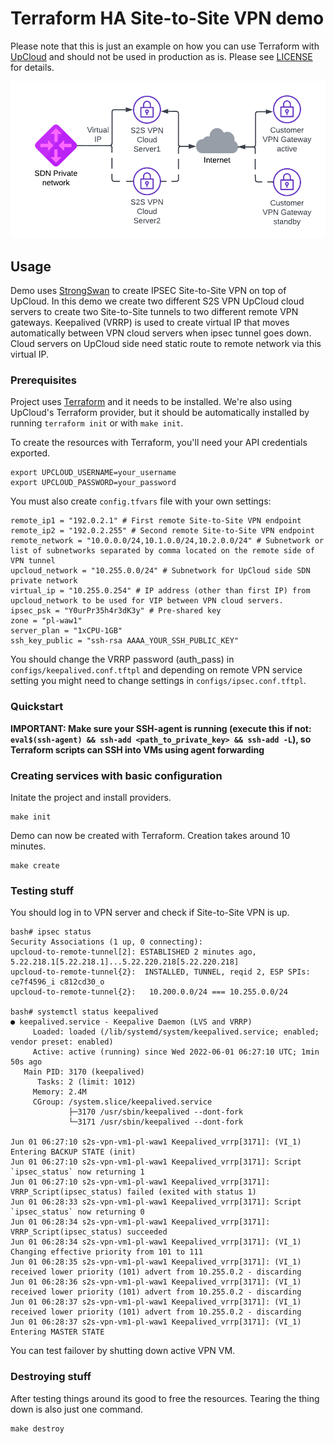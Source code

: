 # Terraform HA Site-to-Site VPN demo

Please note that this is just an example on how you can use Terraform with [UpCloud](https://upcloud.com/) and 
should not be used in production as is. Please see [LICENSE](LICENSE) for details.

![Service Topology](demo.png)

## Usage

Demo uses [StrongSwan](https://www.strongswan.org/) to create IPSEC Site-to-Site VPN on top of UpCloud. 
In this demo we create two different S2S VPN UpCloud cloud servers to create two Site-to-Site tunnels to two different remote VPN gateways. 
Keepalived (VRRP) is used to create virtual IP that moves automatically between VPN cloud servers when ipsec tunnel goes down. 
Cloud servers on UpCloud side need static route to remote network via this virtual IP. 

### Prerequisites

Project uses [Terraform](https://www.terraform.io/) and it needs to be installed. We're also using UpCloud's 
Terraform provider, but it should be automatically installed by running `terraform init` or with `make init`.

To create the resources with Terraform, you'll need your API credentials exported.

```
export UPCLOUD_USERNAME=your_username
export UPCLOUD_PASSWORD=your_password
```

You must also create `config.tfvars` file with your own settings:
 
```
remote_ip1 = "192.0.2.1" # First remote Site-to-Site VPN endpoint
remote_ip2 = "192.0.2.255" # Second remote Site-to-Site VPN endpoint
remote_network = "10.0.0.0/24,10.1.0.0/24,10.2.0.0/24" # Subnetwork or list of subnetworks separated by comma located on the remote side of VPN tunnel
upcloud_network = "10.255.0.0/24" # Subnetwork for UpCloud side SDN private network 
virtual_ip = "10.255.0.254" # IP address (other than first IP) from upcloud_network to be used for VIP between VPN cloud servers.
ipsec_psk = "Y0urPr35h4r3dK3y" # Pre-shared key 
zone = "pl-waw1"
server_plan = "1xCPU-1GB"
ssh_key_public = "ssh-rsa AAAA_YOUR_SSH_PUBLIC_KEY"
```
You should change the VRRP password (auth_pass) in `configs/keepalived.conf.tftpl` and depending on remote VPN service setting you might need to change settings in `configs/ipsec.conf.tftpl`.

### Quickstart

**IMPORTANT: Make sure your SSH-agent is running (execute this if not: `eval$(ssh-agent) && ssh-add <path_to_private_key> && ssh-add -L`), so Terraform scripts can SSH into VMs using agent forwarding**


### Creating services with basic configuration

Initate the project and install providers.

```
make init
```

Demo can now be created with Terraform. Creation takes around 10 minutes.

```
make create
```

### Testing stuff

You should log in to VPN server and check if Site-to-Site VPN is up. 

```
bash# ipsec status
Security Associations (1 up, 0 connecting):
upcloud-to-remote-tunnel[2]: ESTABLISHED 2 minutes ago, 5.22.218.1[5.22.218.1]...5.22.220.218[5.22.220.218]
upcloud-to-remote-tunnel{2}:  INSTALLED, TUNNEL, reqid 2, ESP SPIs: ce7f4596_i c812cd30_o
upcloud-to-remote-tunnel{2}:   10.200.0.0/24 === 10.255.0.0/24

bash# systemctl status keepalived
● keepalived.service - Keepalive Daemon (LVS and VRRP)
     Loaded: loaded (/lib/systemd/system/keepalived.service; enabled; vendor preset: enabled)
     Active: active (running) since Wed 2022-06-01 06:27:10 UTC; 1min 50s ago
   Main PID: 3170 (keepalived)
      Tasks: 2 (limit: 1012)
     Memory: 2.4M
     CGroup: /system.slice/keepalived.service
             ├─3170 /usr/sbin/keepalived --dont-fork
             └─3171 /usr/sbin/keepalived --dont-fork

Jun 01 06:27:10 s2s-vpn-vm1-pl-waw1 Keepalived_vrrp[3171]: (VI_1) Entering BACKUP STATE (init)
Jun 01 06:27:10 s2s-vpn-vm1-pl-waw1 Keepalived_vrrp[3171]: Script `ipsec_status` now returning 1
Jun 01 06:27:10 s2s-vpn-vm1-pl-waw1 Keepalived_vrrp[3171]: VRRP_Script(ipsec_status) failed (exited with status 1)
Jun 01 06:28:33 s2s-vpn-vm1-pl-waw1 Keepalived_vrrp[3171]: Script `ipsec_status` now returning 0
Jun 01 06:28:34 s2s-vpn-vm1-pl-waw1 Keepalived_vrrp[3171]: VRRP_Script(ipsec_status) succeeded
Jun 01 06:28:34 s2s-vpn-vm1-pl-waw1 Keepalived_vrrp[3171]: (VI_1) Changing effective priority from 101 to 111
Jun 01 06:28:35 s2s-vpn-vm1-pl-waw1 Keepalived_vrrp[3171]: (VI_1) received lower priority (101) advert from 10.255.0.2 - discarding
Jun 01 06:28:36 s2s-vpn-vm1-pl-waw1 Keepalived_vrrp[3171]: (VI_1) received lower priority (101) advert from 10.255.0.2 - discarding
Jun 01 06:28:37 s2s-vpn-vm1-pl-waw1 Keepalived_vrrp[3171]: (VI_1) received lower priority (101) advert from 10.255.0.2 - discarding
Jun 01 06:28:37 s2s-vpn-vm1-pl-waw1 Keepalived_vrrp[3171]: (VI_1) Entering MASTER STATE
```
You can test failover by shutting down active VPN VM.

### Destroying stuff

After testing things around its good to free the resources. Tearing the thing down is also just one command.

```
make destroy
```
